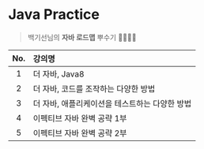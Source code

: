 # Java Practice

> 백기선님의 **자바 로드맵** 뿌수기 👊🏻👊🏻

| No. | 강의명 |
|:--:|:-----------------------------------------|
| 1 | 더 자바, Java8 |
| 2 | 더 자바, 코드를 조작하는 다양한 방법 |
| 3 | 더 자바, 애플리케이션을 테스트하는 다양한 방법 |
| 4 | 이펙티브 자바 완벽 공략 1부 |
| 5 | 이펙티브 자바 완벽 공략 2부 |
